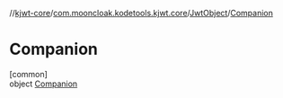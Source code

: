 //[kjwt-core](../../../../index.md)/[com.mooncloak.kodetools.kjwt.core](../../index.md)/[JwtObject](../index.md)/[Companion](index.md)

# Companion

[common]\
object [Companion](index.md)

